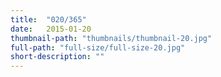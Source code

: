 ```yaml
---
title:  "020/365"
date:   2015-01-20
thumbnail-path: "thumbnails/thumbnail-20.jpg"
full-path: "full-size/full-size-20.jpg"
short-description: ""
---
```

